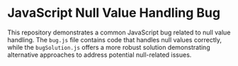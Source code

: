 # JavaScript Null Value Handling Bug

This repository demonstrates a common JavaScript bug related to null value handling. The `bug.js` file contains code that handles null values correctly, while the `bugSolution.js` offers a more robust solution demonstrating alternative approaches to address potential null-related issues.